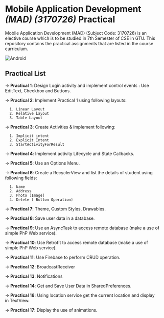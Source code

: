 # **Mobile Application Development _(MAD) (3170726)_ Practical**
Mobile Application Development (MAD) (Subject Code: 3170726) is an elective course which is to be studied in 7th Semester of CSE in GTU. This repository contains the practical assignments that are listed in the course curriculum.

![Android](https://user-images.githubusercontent.com/75306261/202649743-be5a604b-e157-449e-870d-39b38a688428.png)


## **Practical List**
  -> **Practical 1**: Design Login activity and implement control events : Use EditText, Checkbox and Buttons.
  
  
  -> **Practical 2**: Implement Practical 1 using following layouts:
  
      1. Linear Layout                   
      2. Relative Layout                    
      3. Table Layout
                    
                    
  -> **Practical 3**: Create Activities & implement following: 
  
      1. Implicit intent                    
      2. Explicit Intent                    
      3. StartActivityForResult
                    
                    
  -> **Practical 4**: Implement activity Lifecycle and State Callbacks.
  
  
  -> **Practical 5**: Use an Options Menu.
  
  
  -> **Practical 6**: Create a RecyclerView and list the details of student using following fields:
  
      1. Name                    
      2. Address                    
      3. Photo (Image)                    
      4. Delete ( Button Operation)
                    
                    
  -> **Practical 7**: Theme, Custom Styles, Drawables.
  
  
  -> **Practical 8**: Save user data in a database.
  
  
  -> **Practical 9**: Use an AsyncTask to access remote database (make a use of simple PhP Web service).
  
  
  -> **Practical 10**: Use Retrofit to access remote database (make a use of simple PhP Web service).
  
  
  -> **Practical 11**: Use Firebase to perform CRUD operation.
  
  
  -> **Practical 12**: BroadcastReceiver 
  
  
  -> **Practical 13**: Notifications
  
  
  -> **Practical 14**: Get and Save User Data in SharedPreferences.
  
  
  -> **Practical 16**: Using location service get the current location and display in TextView.
  
  
  -> **Practical 17**: Display the use of animations.
  
  
